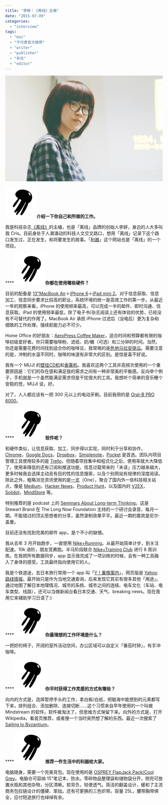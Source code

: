 ```yaml
---
title: "李婷｜《离线》主编"
date: "2015-07-09"
categories: 
  - "interview"
tags: 
  - "mac"
  - "不代表官方推荐"
  - "writer"
  - "publisher"
  - "杂志"
  - "editor"
---
```


![cris](/images/cris-1024x683.jpg)

**![logo-jellyfish-100-100](/images/logo-jellyfish-100-1001.png)介绍一下你自己和所做的工作。**

我是科技杂志[《离线》](https://weibo.com/theoffline)的主编，也是「离线」品牌的创始人李婷，身边的人大多叫我 Cris。目前身处于人潮涌动的科技人文交叉路口，想用「离线」记录下这个路口发生过、正在发生，和将要发生的故事。「[利器](https://liqi.io)」这个网站也是「离线」的一个项目。

****![logo-jellyfish-100-100](/images/logo-jellyfish-100-1001.png)**你都在使用哪些硬件？**

目前的配备是 [13"MacBook Air](https://www.apple.com/cn/macbook-air/)＋[iPhone 6](https://www.apple.com/cn/iphone-6/)＋[iPad mini 2](https://www.apple.com/cn/ipad-mini-2/specs/)。对于信息获取、信息加工、信息同步要求比较高的职业，系统环境的统一是高效工作的第一步。从最近一年的观察来看，iPhone 的使用频率最高，可以完成一半的邮件、即时沟通、信息获取。iPad 的使用频率最低，除了电子书/杂志阅读上还有体验的优势，已经没有不可替代的作用了。MacBook Air 承担 iPhone 过滤后（没电后）更为复杂和细致的工作处理，强续航能力必不可少。

Home Office 的好朋友：[AeroPress Coffee Maker](https://aerobie.com/products/aeropress.htm)，适合时间和预算都有限的咖啡初级爱好者。你只需要咖啡粉、滤纸、奶/糖（可选）和三分钟的时间。当然，你还是需要花费时间找到适合你的咖啡豆，我常喝的是[危地马拉安提瓜](https://www.starbucks.com.cn/coffee/Guatemala_Antigua.html)。需要注意的是，冲制的水温不同时，咖啡的味道有非常大的区别。是惊是喜不好说。

我有一个 MUJI 的[壁挂CD机](https://www.muji.com.cn/cn/store/goods/4548076475651)和[香薰机](https://www.muji.com.cn/cn/store/goods/4548718920136)。我喜欢这两个工具并高频次使用的一个重要原因是：它们的存在感和满足我的需求之间有一种非常美的平衡感。反向举个例子，手机就是一个虽然能满足需求但是干扰很大的工具。我想听个简单的音乐睡个安稳的觉，MUJI 说，好。

对了，人人都应该有一把 300 元以上的电动牙刷。目前我用的是 [Oral-B PRO 6000](https://amzn.com/B00X12O0SC)。

****![logo-jellyfish-100-100](/images/logo-jellyfish-100-1001.png)**软件呢？**

和硬件类似，让信息获取、加工、同步得以实现，同时利于分享和协作，[Chrome](https://www.google.com/chrome/browser/desktop/index.html)，[Google Docs](https://www.google.com/docs/about/)，[Dropbox](https://www.dropbox.com/)，[Simplenote](https://simplenote.com/)，[Pocket](https://getpocket.com/) 是首选。团队内项目管理工具使用较多的是 [Trello](https://trello.com/)，但随着项目集中和程式化之后，使用率就大大降低了。使用率降低的还有订阅和推送功能，信息过载带来的「未读」压力越来越大，更多时候我会选择主动且有目的性的信息搜索，以及个别网站有规律的深度阅读。除此之外，粗略浏览资讯使用的是[一览](https://yilan.hackplan.com/)（One），聚合了国内外一些科技相关站点，像是 [Medium](https://medium.com/)，[Hacker News](https://news.ycombinator.com/)，[Product Hunt](https://www.producthunt.com/)，以及国内的 [V2EX](https://www.v2ex.com/)，[Solidot](https://www.solidot.org/)，[MindStore](https://mindstore.io/) 等。

特别推荐的是 podcast 上的 [Seminars About Long-term Thinking](https://longnow.org/seminars/)。这是 Stewart Brand 在 The Long Now Foundation 主持的一个研讨会录音，每月一期。不能错过的顶尖思想者的分享，虽然录制效果平平。最近一期的嘉宾是尼尔·盖曼。

目前还没有找到完美的邮件 app，是个不小的缺憾。

我从去年 3 月开始跑步，一直使用 [Nike+Running](https://itunes.apple.com/cn/app/nike-gps/id387771637?mt=8)。从最开始简单计步，到关注配速。10k 进阶，朋友竞赛跑。半马阶段联合 [Nike+Training Club](https://itunes.apple.com/cn/app/nike-training-club/id418523322?mt=8) 进行 8 周训练。在我把所有数据同步，app 显示我完成了一项训练的时候，会有一种工具融入了身体的感受。工具最终指向使用它的人。

我是个铁道迷，去日本旅行常用一个 app 叫「[Y！乗換案内](https://itunes.apple.com/jp/app/id291676451?l=en&mt=8)」，网页版是 [Yahoo 路线情报](https://transit.yahoo.co.jp/)。最开始只是作为当地交通查询，后来发现它其实有很多其他「用途」。通过地图了解日本地理情况、城市的系统、城市之间的连结、电车文化（车站、电车类型、线路），还可以当做新闻台看日本交通、天气、breaking news。现在我用它来辅助学习日语了:)

****![logo-jellyfish-100-100](/images/logo-jellyfish-100-1001.png)**你最理想的工作环境是什么？**

一把好的椅子，开阔的室外活动空间，办公区域可以自定义「番茄时钟」，有手冲咖啡。

****![logo-jellyfish-100-100](/images/logo-jellyfish-100-1001.png)**你平时获得工作灵感的方式有哪些？**

向内的方式是，选择暂停手头的工作，拿白板/白纸，把脑海中能想到的元素都写下来，排列组合、添加删除、连接切断……这个习惯来自早年使用的一个叫做 Mindstream 的软件。软件被淘汰了，但思维方式保留下来。向外的方式是，打开 Wikipedia，看首页推荐，或者搜一个当时突然想了解的东西。最近一次搜索了 [Sailing to Byzantium](https://en.wikipedia.org/wiki/Sailing_to_Byzantium)。

****![logo-jellyfish-100-100](/images/logo-jellyfish-100-1001.png)**推荐一件生活中的利器给大家。**

电脑随身，需要一个完美背包。现在使用的是 [OSPREY FlapJack Pack/Cool Grey](https://www.amazon.com/Osprey-17625-Chili-Red-P-FlapJack/dp/B008NHMSGQ)。电脑仓可容纳 15"笔记本，防水。零碎物品整理袋和储物袋分开，侧兜可放置水瓶和其他杂物，分区清晰。软背负，轻便透气。简洁的翻盖设计，缓和了主流商务包拉链设计的僵硬、笨拙。还有可更换的三色织带。容量 25L，腰带胸带俱全，应付短途旅行也绰绰有余。
